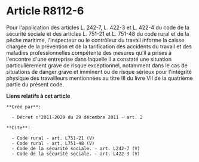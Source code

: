 # Article R8112-6

Pour l'application des articles L. 242-7, L. 422-3 et L. 422-4 du code de la sécurité sociale et des articles L. 751-21 et L.
751-48 du code rural et de la pêche maritime, l'inspecteur ou le contrôleur du travail informe la caisse chargée de la
prévention et de la tarification des accidents du travail et des maladies professionnelles compétente des mesures qu'il a
prises à l'encontre d'une entreprise dans laquelle il a constaté une situation particulièrement grave de risque exceptionnel,
notamment dans le cas de situations de danger grave et imminent ou de risque sérieux pour l'intégrité physique des
travailleurs mentionnées au titre III du livre VII de la quatrième partie du présent code.

**Liens relatifs à cet article**

	**Créé par**:

	  - Décret n°2011-2029 du 29 décembre 2011 - art. 2

	**Cite**:

	  - Code rural - art. L751-21 (V)
	  - Code rural - art. L751-48 (V)
	  - Code de la sécurité sociale. - art. L242-7 (V)
	  - Code de la sécurité sociale. - art. L422-3 (V)
